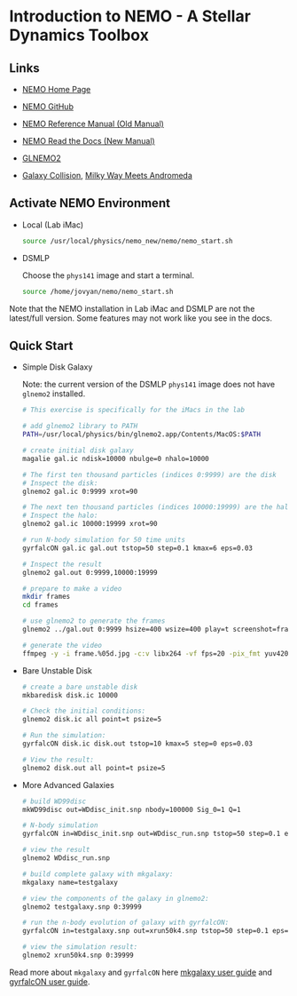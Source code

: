# Introduction to NEMO - A Stellar Dynamics Toolbox

## Links

-   [NEMO Home Page](https://teuben.github.io/nemo/)

-   [NEMO GitHub](https://github.com/teuben/nemo)

-   [NEMO Reference Manual (Old Manual)](https://teuben.github.io/nemo/man_html/)

-   [NEMO Read the Docs (New Manual)](https://astronemo.readthedocs.io/en/latest/index.html#)

-   [GLNEMO2](https://projets.lam.fr/projects/glnemo2/wiki)

-   [Galaxy Collision](https://www.youtube.com/watch?v=C0XNyTp5brM&ab_channel=HubbleSpaceTelescope), [Milky Way Meets Andromeda](https://www.youtube.com/watch?v=4disyKG7XtU&ab_channel=VideoFromSpace)

## Activate NEMO Environment

-   Local (Lab iMac)

    ```bash
    source /usr/local/physics/nemo_new/nemo/nemo_start.sh
    ```

-   DSMLP

    Choose the `phys141` image and start a terminal.

    ```bash
    source /home/jovyan/nemo/nemo_start.sh
    ```

Note that the NEMO installation in Lab iMac and DSMLP are not the latest/full version. Some features may not work like you see in the docs.

## Quick Start

-   Simple Disk Galaxy

    Note: the current version of the DSMLP `phys141` image does not have `glnemo2` installed.

    ```bash
    # This exercise is specifically for the iMacs in the lab

    # add glnemo2 library to PATH
    PATH=/usr/local/physics/bin/glnemo2.app/Contents/MacOS:$PATH

    # create initial disk galaxy
    magalie gal.ic ndisk=10000 nbulge=0 nhalo=10000

    # The first ten thousand particles (indices 0:9999) are the disk
    # Inspect the disk:
    glnemo2 gal.ic 0:9999 xrot=90

    # The next ten thousand particles (indices 10000:19999) are the halo
    # Inspect the halo:
    glnemo2 gal.ic 10000:19999 xrot=90

    # run N-body simulation for 50 time units
    gyrfalcON gal.ic gal.out tstop=50 step=0.1 kmax=6 eps=0.03

    # Inspect the result
    glnemo2 gal.out 0:9999,10000:19999

    # prepare to make a video
    mkdir frames
    cd frames

    # use glnemo2 to generate the frames
    glnemo2 ../gal.out 0:9999 hsize=400 wsize=400 play=t screenshot=frame

    # generate the video
    ffmpeg -y -i frame.%05d.jpg -c:v libx264 -vf fps=20 -pix_fmt yuv420p video.mp4
    ```

-   Bare Unstable Disk

    ```bash
    # create a bare unstable disk
    mkbaredisk disk.ic 10000

    # Check the initial conditions:
    glnemo2 disk.ic all point=t psize=5

    # Run the simulation:
    gyrfalcON disk.ic disk.out tstop=10 kmax=5 step=0 eps=0.03

    # View the result:
    glnemo2 disk.out all point=t psize=5
    ```

-   More Advanced Galaxies

    ```bash
    # build WD99disc
    mkWD99disc out=WDdisc_init.snp nbody=100000 Sig_0=1 Q=1

    # N-body simulation
    gyrfalcON in=WDdisc_init.snp out=WDdisc_run.snp tstop=50 step=0.1 eps=0.01 kmax=4 logfile=disc.log

    # view the result
    glnemo2 WDdisc_run.snp
    ```

    ```bash
    # build complete galaxy with mkgalaxy:
    mkgalaxy name=testgalaxy

    # view the components of the galaxy in glnemo2:
    glnemo2 testgalaxy.snp 0:39999

    # run the n-body evolution of galaxy with gyrfalcON:
    gyrfalcON in=testgalaxy.snp out=xrun50k4.snp tstop=50 step=0.1 eps=0.01 kmax=4 logfile=xrun50k4.log

    # view the simulation result:
    glnemo2 xrun50k4.snp 0:39999
    ```

Read more about `mkgalaxy` and `gyrfalcON` here [mkgalaxy user guide](mkgalaxy_user_guide.pdf) and [gyrfalcON user guide](gyrfalcON_user_guide.pdf).
